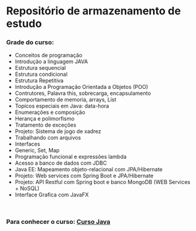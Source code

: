 # Repositório de armazenamento de estudo

### Grade do curso:

- Conceitos de programação
- Introdução a linguagem JAVA
- Estrutura sequencial
- Estrutura condicional
- Estrutura Repetitiva
- Introdução a Programação Orientada a Objetos (POO)
- Contrutores, Palavra this, sobrecarga, encapsulamento
- Comportamento de memoria, arrays, List
- Topicos especiais em Java: data-hora
- Enumerações e composição
- Herança e polimorfismo
- Tratamento de exceções
- Projeto: Sistema de jogo de xadrez
- Trabalhando com arquivos
- Interfaces
- Generic, Set, Map
- Programação funcional e expressões lambda
- Acesso a banco de dados com JDBC
- Java EE: Mapeamento objeto-relacional com JPA/Hibernate
- Projeto: Web services com Spring Boot e JPA/Hibernate
- Projeto: API Restful com Spring boot e banco MongoDB (WEB Services + NoSQL)
- Interface Grafica com JavaFX
</br>

### Para conhecer o curso: [Curso Java](https://www.udemy.com/share/1013hw3@uCNAsXDX0cUvD_GYrb37lEVKYvMNFU32NivTzEo0Rhim_PvmizAVSQL30hI-yLj5SA==/)
